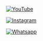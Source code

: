 <a href="https://github.com/signup/" target="_blank"><img src="https://img.shields.io/badge/GitHub-%231877F2.svg?&style=flat-square&logo=GitHub&logoColor=white" alt="YouTube"></a>

<a href="https://instagram.com/_aj_fx._?utm_medium=copy_link" target="_blank"><img src="https://img.shields.io/badge/Instagram-%23E4405F.svg?&style=flat-square&logo=instagram&logoColor=white" alt="Instagram"></a>

<a href="https://wa.me/918281440156" target="_blank"><img src="https://img.shields.io/badge/Whatsapp-%808080.svg?&style=flat-square&logo=Whatsapp&logoColor=white" alt="Whatsapp"></a>
</p>
</div>

